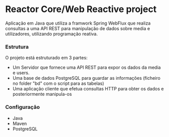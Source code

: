 # Reactor Core/Web Reactive project

Aplicação em Java que utiliza a framwork Spring WebFlux que realiza consultas a uma API REST para manipulação de dados sobre media e utilizadores, utilizando programação reativa.

### Estrutura

O projeto está estruturado em 3 partes:
- Um Servidor que fornece uma API REST para expor os dados da media e users.
- Uma base de dados PostgreSQL para guardar as informações (ficheiro no folder "bd" com o script para as tabelas)
- Uma aplicação cliente que efetua consultas HTTP para obter os dados e posteriormente manipula-os 

### Configuração

- Java
- Maven
- PostgreSQL